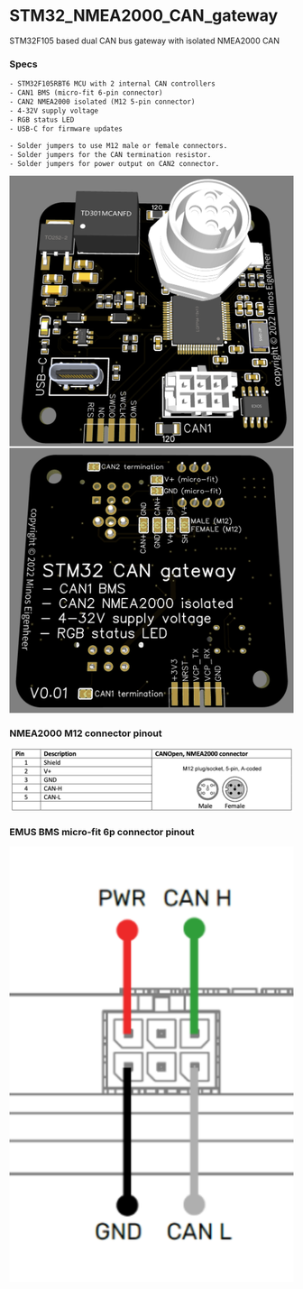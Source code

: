 # STM32_NMEA2000_CAN_gateway
STM32F105 based dual CAN bus gateway with isolated NMEA2000 CAN


### Specs
```
- STM32F105RBT6 MCU with 2 internal CAN controllers
- CAN1 BMS (micro-fit 6-pin connector)
- CAN2 NMEA2000 isolated (M12 5-pin connector)
- 4-32V supply voltage
- RGB status LED
- USB-C for firmware updates
```
```
- Solder jumpers to use M12 male or female connectors.
- Solder jumpers for the CAN termination resistor.
- Solder jumpers for power output on CAN2 connector.
```
<img src="images/STM32 NMEA2000 CAN gateway render front.png" width="600"/>
<img src="images/STM32 NMEA2000 CAN gateway render back.png" width="600"/>

### NMEA2000 M12 connector pinout
<img src="images/NMEA2000 M12 connector.png" width="600"/>

### EMUS BMS micro-fit 6p connector pinout
<img src="images/EMUS BMS micro-fit 6p connector.png" width="600"/>
